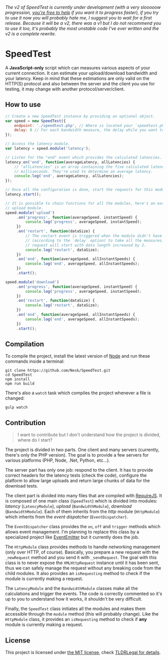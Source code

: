 _The v2 of SpeedTest is currently under development (with a very slooooow progression, [you're free to help](#contribution) if you want it to progress faster), if you try to use it now you will probably hate me, I suggest you to wait for a first release. Because it will be a v2, there was a v1 but I do not recommend you to use it too, it's probably the most unstable code I've ever written and the v2 is a complete rewrite._

# SpeedTest

A __JavaScript-only__ script which can measures various aspects of your current connection. It can estimate your upload/download bandwidth and your latency. Keep in mind that these estimations are only valid on the HTTP(S) protocol and also between the server and the client you use for testing, it may change with another protocol/server/client.

## How to use

```javascript
// Create a new SpeedTest instance by providing an optional object.
var speed = new SpeedTest({
    endpoint: './speedtest.php', // Where is located your `speedtest.php` file.
    delay: 8 // For each bandwidth measure, the delay while you want to take measures.
});

// Access the latency module.
var latency = speed.module('latency');

// Listen for the "end" event which provides the calculated latencies.
latency.on('end', function(averageLatency, allLatencies) {
    // "allLatencies" is an array containing the five calculated latencies in
    // milliseconds. They're used to determine an average latency.
    console.log('end', averageLatency, allLatencies);
});

// Once all the configuration is done, start the requests for this module.
latency.start();

// It is possible to chain functions for all the modules, here's an example with the
// upload module.
speed.module('upload')
     .on('progress', function(averageSpeed, instantSpeed) {
         console.log('progress', averageSpeed, instantSpeed);
     })
     .on('restart', function(dataSize) {
         // The restart event is triggered when the module didn't have time
         // (according to the `delay` option) to take all the measures. A new
         // request will start with data length increased by 2.
         console.log('restart', dataSize);
     })
     .on('end', function(averageSpeed, allInstantSpeeds) {
         console.log('end', averageSpeed, allInstantSpeeds);
     })
     .start();

speed.module('download')
     .on('progress', function(averageSpeed, instantSpeed) {
         console.log('progress', averageSpeed, instantSpeed);
     })
     .on('restart', function(dataSize) {
         console.log('restart', dataSize);
     })
     .on('end', function(averageSpeed, allInstantSpeeds) {
         console.log('end', averageSpeed, allInstantSpeeds);
     })
     .start();
```

## Compilation

To compile the project, install the latest version of [Node](http://nodejs.org/) and run these commands inside a terminal:

```
git clone https://github.com/Nesk/SpeedTest.git
cd SpeedTest
npm install
npm run build
```

There's also a `watch` task which compiles the project whenever a file is changed:

    gulp watch

## Contribution

> I want to contribute but I don't understand how the project is divided, where do I start?

The project is divided in two parts. One client and many servers (currently, there's only the PHP version). The goal is to provide a few servers for various platforms (PHP, Node, .Net, Python, etc...).

The server part has only one job: respond to the client. It has to provide correct headers for the latency tests (check the code), configure the platform to allow large uploads and return large chunks of data for the download tests.

The client part is divided into many files that are compiled with [RequireJS](http://requirejs.org/). It is composed of one main class (`SpeedTest`) which is divided into modules: _latency_ (`LatencyModule`), _upload_ (`BandwidthModule`), _download_ (`BandwidthModule`). Each of them inherits from the _http_ module (`HttpModule`) which inherits from the _event dispatcher_ (`EventDispatcher`).

The `EventDispatcher` class provides the `on`, `off` and `trigger` methods which allows event management. I'm planning to replace this class by a specialized project like [EventEmitter](https://github.com/Wolfy87/EventEmitter) but it currently does the job.

The `HttpModule` class provides methods to handle networking management (only over HTTP, of course). Basically, you prepare a new request with the `_newRequest` method and you send it with `_sendRequest`. The goal with this class is to never expose the `XMLHttpRequest` instance until it has been sent, thus we can safely manage the request without any breaking code from the child modules. It also provides an `isRequesting` method to check if the module is currently making a request.

The `LatencyModule` and the `BandwidthModule` classes make all the calculations and trigger the events. The code is correctly commented so it's up to you to understand how it works, it shouldn't be very difficult.

Finally, the `SpeedTest` class initiates all the modules and makes them accessible through the `module` method (this will probably change). Like the `HttpModule` class, it provides an `isRequesting` method to check if __any__ module is currently making a request.

## License

This project is licensed under [the MIT license](LICENSE), check [TLDRLegal for details](https://tldrlegal.com/license/mit-license).
